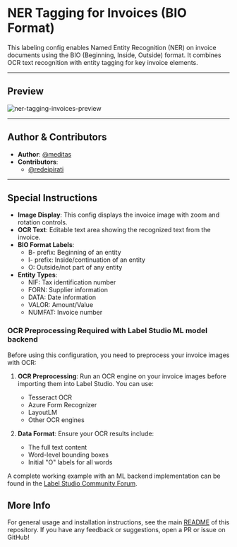 # NER Tagging for Invoices (BIO Format)

This labeling config enables Named Entity Recognition (NER) on invoice documents using the BIO (Beginning, Inside, Outside) format. It combines OCR text recognition with entity tagging for key invoice elements.

---

## Preview

![ner-tagging-invoices-preview](./preview/ner-tagging-invoices-preview.gif)

---

## Author & Contributors

- **Author**: [@meditas](https://community.labelstud.io/u/meditas/summary)
- **Contributors**:
  - [@redeipirati](https://github.com/redeipirati)

---

## Special Instructions

- **Image Display**: This config displays the invoice image with zoom and rotation controls.
- **OCR Text**: Editable text area showing the recognized text from the invoice.
- **BIO Format Labels**: 
  - B- prefix: Beginning of an entity
  - I- prefix: Inside/continuation of an entity
  - O: Outside/not part of any entity
- **Entity Types**:
  - NIF: Tax identification number
  - FORN: Supplier information
  - DATA: Date information
  - VALOR: Amount/Value
  - NUMFAT: Invoice number

### OCR Preprocessing Required with Label Studio ML model backend

Before using this configuration, you need to preprocess your invoice images with OCR:

1. **OCR Preprocessing**: Run an OCR engine on your invoice images before importing them into Label Studio. You can use:
   - Tesseract OCR
   - Azure Form Recognizer
   - LayoutLM
   - Other OCR engines

2. **Data Format**: Ensure your OCR results include:
   - The full text content
   - Word-level bounding boxes
   - Initial "O" labels for all words

A complete working example with an ML backend implementation can be found in the [Label Studio Community Forum](https://community.labelstud.io/t/label-studio-not-presenting-the-labels-and-ocr-text/530).

## More Info

For general usage and installation instructions, see the main
[README](../../README.md) of this repository.
If you have any feedback or suggestions, open a PR or issue on GitHub! 